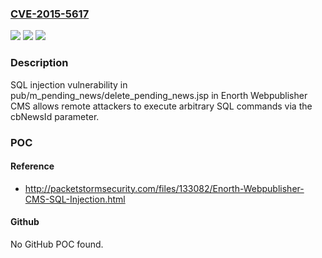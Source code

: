 ### [CVE-2015-5617](https://cve.mitre.org/cgi-bin/cvename.cgi?name=CVE-2015-5617)
![](https://img.shields.io/static/v1?label=Product&message=n%2Fa&color=blue)
![](https://img.shields.io/static/v1?label=Version&message=n%2Fa&color=blue)
![](https://img.shields.io/static/v1?label=Vulnerability&message=n%2Fa&color=brighgreen)

### Description

SQL injection vulnerability in pub/m_pending_news/delete_pending_news.jsp in Enorth Webpublisher CMS allows remote attackers to execute arbitrary SQL commands via the cbNewsId parameter.

### POC

#### Reference
- http://packetstormsecurity.com/files/133082/Enorth-Webpublisher-CMS-SQL-Injection.html

#### Github
No GitHub POC found.

